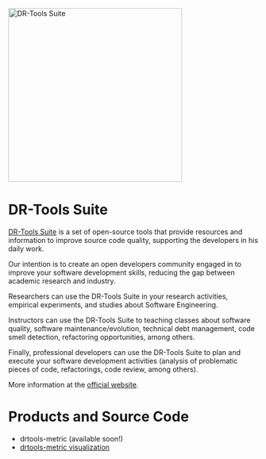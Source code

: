 <img src="https://guilhermeslacerda.github.io/drtools-site/images/logo_drtools.png" alt="DR-Tools Suite" title="DR-Tools Suite" width="350"/>

# DR-Tools Suite

[DR-Tools Suite](http://drtools.site/) is a set of open-source tools that provide resources and information to improve source code quality, supporting the developers in his daily work.

Our intention is to create an open developers community engaged in to improve your software development skills, reducing the gap between academic research and industry.

Researchers can use the DR-Tools Suite in your research activities, empirical experiments, and studies about Software Engineering.

Instructors can use the DR-Tools Suite to teaching classes about software quality, software maintenance/evolution, technical debt management, code smell detection, refactoring opportunities, among others.

Finally, professional developers can use the DR-Tools Suite to plan and execute your software development activities (analysis of problematic pieces of code, refactorings, code review, among others).

More information at the [official website](http://drtools.site/). 

# Products and Source Code

* drtools-metric (available soon!)
* [drtools-metric visualization](http://www.github.com/guilhermeslacerda/drtools-metric-visualization/)

